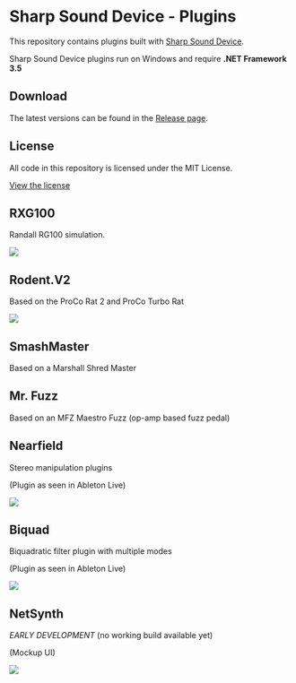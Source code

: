# Sharp Sound Device - Plugins

This repository contains plugins built with [Sharp Sound Device](https://github.com/ValdemarOrn/SharpSoundDevice).

Sharp Sound Device plugins run on Windows and require **.NET Framework 3.5**

## Download

The latest versions can be found in the [Release page](https://github.com/ValdemarOrn/SharpSoundPlugins/releases).

## License

All code in this repository is licensed under the MIT License.

[View the license]()

## RXG100

Randall RG100 simulation.

![](https://raw.github.com/ValdemarOrn/SharpSoundPlugins/master/img/RXG100-img.png)

## Rodent.V2

Based on the ProCo Rat 2 and ProCo Turbo Rat

![](https://raw.github.com/ValdemarOrn/SharpSoundPlugins/master/img/Rodent-img.png)

## SmashMaster

Based on a Marshall Shred Master

## Mr. Fuzz

Based on an MFZ Maestro Fuzz (op-amp based fuzz pedal)

## Nearfield

Stereo manipulation plugins

(Plugin as seen in Ableton Live)

![](https://raw.github.com/ValdemarOrn/SharpSoundPlugins/master/img/Nearfield-img.png)

## Biquad

Biquadratic filter plugin with multiple modes

(Plugin as seen in Ableton Live)

![](https://raw.github.com/ValdemarOrn/SharpSoundPlugins/master/img/Biquad-img.png)

## NetSynth

*EARLY DEVELOPMENT* (no working build available yet)

(Mockup UI)

![](https://raw.github.com/ValdemarOrn/SharpSoundPlugins/master/NetSynth/layout.png)

